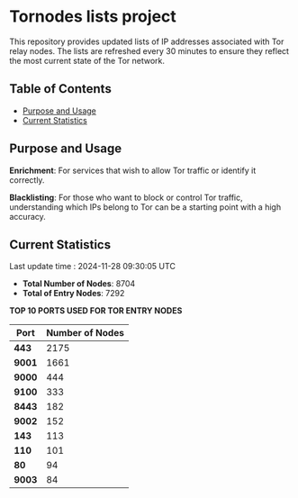 # Tornodes lists project

This repository provides updated lists of IP addresses associated with Tor relay nodes. The lists are refreshed every 30 minutes to ensure they reflect the most current state of the Tor network.

## Table of Contents

- [Purpose and Usage](#purpose-and-usage)
- [Current Statistics](#current-statistics)


## Purpose and Usage

**Enrichment**: For services that wish to allow Tor traffic or identify it correctly.

**Blacklisting**: For those who want to block or control Tor traffic, understanding which IPs belong to Tor can be a starting point with a high accuracy.

## Current Statistics

Last update time : 2024-11-28 09:30:05 UTC

- **Total Number of Nodes**: 8704
- **Total of Entry Nodes**: 7292

**TOP 10 PORTS USED FOR TOR ENTRY NODES**

| **Port** | **Number of Nodes** |
|------|-----------------|
| **443**   | 2175  |
| **9001**   | 1661  |
| **9000**   | 444  |
| **9100**   | 333  |
| **8443**   | 182  |
| **9002**   | 152  |
| **143**   | 113  |
| **110**   | 101  |
| **80**   | 94  |
| **9003**   | 84  |

